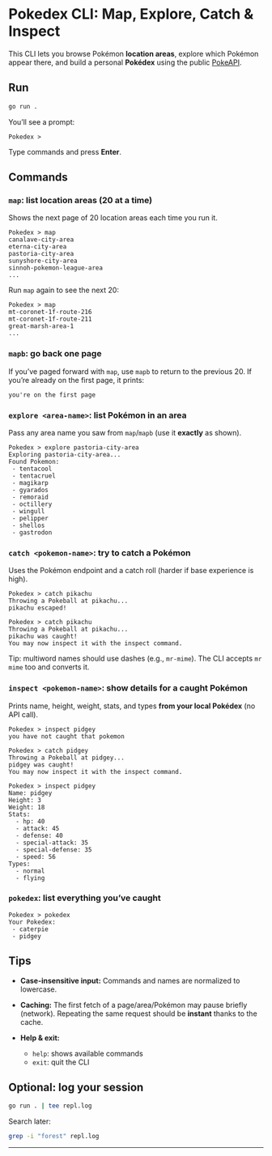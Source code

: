# Pokedex CLI: Map, Explore, Catch & Inspect

This CLI lets you browse Pokémon **location areas**, explore which Pokémon appear there, and build a personal **Pokédex** using the public [PokeAPI](https://pokeapi.co/).

## Run

```bash
go run .
```

You’ll see a prompt:

```
Pokedex >
```

Type commands and press **Enter**.

## Commands

### `map`: list location areas (20 at a time)

Shows the next page of 20 location areas each time you run it.

```text
Pokedex > map
canalave-city-area
eterna-city-area
pastoria-city-area
sunyshore-city-area
sinnoh-pokemon-league-area
...
```

Run `map` again to see the next 20:

```text
Pokedex > map
mt-coronet-1f-route-216
mt-coronet-1f-route-211
great-marsh-area-1
...
```

### `mapb`: go back one page

If you’ve paged forward with `map`, use `mapb` to return to the previous 20.
If you’re already on the first page, it prints:

```
you're on the first page
```

### `explore <area-name>`: list Pokémon in an area

Pass any area name you saw from `map`/`mapb` (use it **exactly** as shown).

```text
Pokedex > explore pastoria-city-area
Exploring pastoria-city-area...
Found Pokemon:
 - tentacool
 - tentacruel
 - magikarp
 - gyarados
 - remoraid
 - octillery
 - wingull
 - pelipper
 - shellos
 - gastrodon
```

### `catch <pokemon-name>`: try to catch a Pokémon

Uses the Pokémon endpoint and a catch roll (harder if base experience is high).

```text
Pokedex > catch pikachu
Throwing a Pokeball at pikachu...
pikachu escaped!

Pokedex > catch pikachu
Throwing a Pokeball at pikachu...
pikachu was caught!
You may now inspect it with the inspect command.
```

Tip: multiword names should use dashes (e.g., `mr-mime`). The CLI accepts `mr mime` too and converts it.

### `inspect <pokemon-name>`: show details for a caught Pokémon

Prints name, height, weight, stats, and types **from your local Pokédex** (no API call).

```text
Pokedex > inspect pidgey
you have not caught that pokemon

Pokedex > catch pidgey
Throwing a Pokeball at pidgey...
pidgey was caught!
You may now inspect it with the inspect command.

Pokedex > inspect pidgey
Name: pidgey
Height: 3
Weight: 18
Stats:
  - hp: 40
  - attack: 45
  - defense: 40
  - special-attack: 35
  - special-defense: 35
  - speed: 56
Types:
  - normal
  - flying
```

### `pokedex`: list everything you’ve caught

```text
Pokedex > pokedex
Your Pokedex:
 - caterpie
 - pidgey
```

## Tips

* **Case-insensitive input:** Commands and names are normalized to lowercase.
* **Caching:** The first fetch of a page/area/Pokémon may pause briefly (network). Repeating the same request should be **instant** thanks to the cache.
* **Help & exit:**

  * `help`: shows available commands
  * `exit`: quit the CLI

## Optional: log your session

```bash
go run . | tee repl.log
```

Search later:

```bash
grep -i "forest" repl.log
```

---
